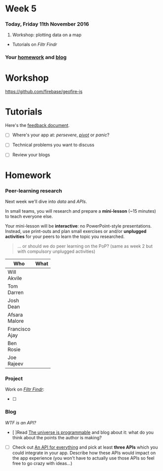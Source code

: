 # Week 5

### Today, Friday 11th November 2016

1. Workshop: plotting data on a map 
* Tutorials on *Filtr Findr* 

### Your [homework](#homework) and [blog](#blog)


# Workshop

https://github.com/firebase/geofire-js


# Tutorials

Here's the [feedback document](https://docs.google.com/document/d/1EhDq-ly8zI0UmBy83ZzOyYXjSjiu77nBVCTj6yBtZaE/edit#heading=h.2ruq2spchq1t).

- [ ] Where's your app at: *persevere*, *[pivot](https://youtu.be/dC_IG-EZQUY?t=29s)* or *panic*?
- [ ] Technical problems you want to discuss
- [ ] Review your blogs


# Homework

### Peer-learning research

Next week we'll dive into *data* and *APIs*.

In small teams, you will research and prepare a **mini-lesson** (~15 minutes) to teach everyone else. 

Your mini-lesson will be **interactive**: no PowerPoint-style presentations. Instead, use print-outs and plan small exercises or and/or **unplugged activities** for your peers to learn the topic you researched.

> ... or should we do peer learning on the PoP? (same as week 2 but with compulsory unplugged activities)

<!--

1. [Objects of intense feeling: the case of the Twitter API](http://computationalculture.net/article/objects-of-intense-feeling-the-case-of-the-twitter-api)
* The [Critical Engineering Manifesto](http://criticalengineering.org/)
* [Below the API](http://www.forbes.com/sites/anthonykosner/2015/02/04/google-cabs-and-uber-bots-will-challenge-jobs-below-the-api/)
* Computational thinking
* **Mapping (mis)behaviours**: [CrimeTimeline](http://crimetimeline.io), [PrisonMap](http://prisonmap.com/about), [The Refugee Project](http://www.therefugeeproject.org), [Dronestagram](http://shorttermmemoryloss.com/portfolio/project/dronestagram/) and [Pathways](http://www.nationalgeographic.com/pathways). You are welcome to research and present more projects that mash up different APIs and datasets in interesting ways. 

-->

Who | What
--- | -----------
Will<br>Akvile | 
Tom<br>Darren | 
Josh<br>Dean | 
Afsara<br>Malore | 
Francisco<br>Ajay | 
Ben<br>Rosie | 
Joe<br>Rajeev | 

### Project

Work on [*Filtr Findr*](../../projects/filtr-findr):

 - [ ] 


### Blog 

*WTF is an API?*

- [ ]Read [The universe is programmable](http://www.wired.com/2014/04/the-universe-is-programmable/) and blog about it: what do you think about the points the author is making?

- [ ] Check out [An API for everything](https://www.producthunt.com/e/an-api-for-everything) and pick at least **three APIs** which you could integrate in your app. Describe how these APIs would impact on the app experience (you won't have to actually use those APIs so feel free to go crazy with ideas...)
